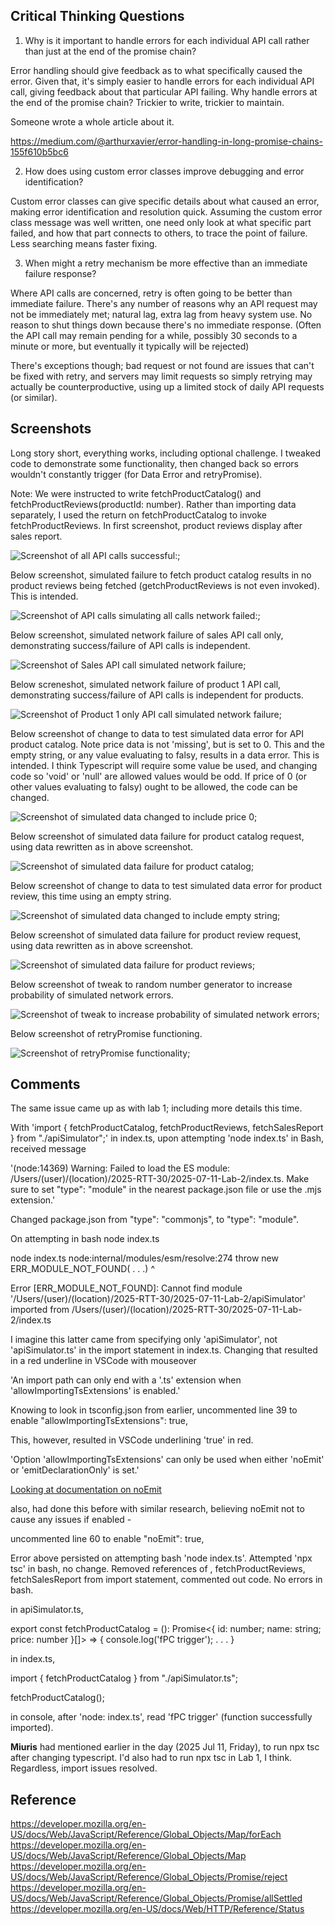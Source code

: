 ## Critical Thinking Questions

1.  Why is it important to handle errors for each individual API call rather than just at the end of the promise chain?

Error handling should give feedback as to what specifically caused the error.  Given that, it's simply easier to handle errors for each individual API call, giving feedback about that particular API failing.  Why handle errors at the end of the promise chain?  Trickier to write, trickier to maintain.

Someone wrote a whole article about it.

https://medium.com/@arthurxavier/error-handling-in-long-promise-chains-155f610b5bc6

2.  How does using custom error classes improve debugging and error identification?

Custom error classes can give specific details about what caused an error, making error identification and resolution quick.  Assuming the custom error class message was well written, one need only look at what specific part failed, and how that part connects to others, to trace the point of failure.  Less searching means faster fixing.

3.  When might a retry mechanism be more effective than an immediate failure response?

Where API calls are concerned, retry is often going to be better than immediate failure.  There's any number of reasons why an API request may not be immediately met; natural lag, extra lag from heavy system use.  No reason to shut things down because there's no immediate response.  (Often the API call may remain pending for a while, possibly 30 seconds to a minute or more, but eventually it typically will be rejected)

There's exceptions though; bad request or not found are issues that can't be fixed with retry, and servers may limit requests so simply retrying may actually be counterproductive, using up a limited stock of daily API requests (or similar).

## Screenshots

Long story short, everything works, including optional challenge.  I tweaked code to demonstrate some functionality, then changed back so errors wouldn't constantly trigger (for Data Error and retryPromise).

Note:  We were instructed to write fetchProductCatalog() and fetchProductReviews(productId: number).  Rather than importing data separately, I used the return on fetchProductCatalog to invoke fetchProductReviews.  In first screenshot, product reviews display after sales report.

![Screenshot of all API calls successful:](./allSuccess.png);

Below screenshot, simulated failure to fetch product catalog results in no product reviews being fetched (getchProductReviews is not even invoked).  This is intended.

![Screenshot of API calls simulating all calls network failed:](./allFail.png);

Below screenshot, simulated network failure of sales API call only, demonstrating success/failure of API calls is independent.

![Screenshot of Sales API call simulated network failure](./salesFail.png);

Below screneshot, simulated network failure of product 1 API call, demonstrating success/failure of API calls is independent for products.

![Screenshot of Product 1 only API call simulated network failure](./product1.fail.png);

Below screenshot of change to data to test simulated data error for API product catalog.  Note price data is not 'missing', but is set to 0.  This and the empty string, or any value evaluating to falsy, results in a data error.  This is intended.  I think Typescript will require some value be used, and changing code so 'void' or 'null' are allowed values would be odd.  If price of 0 (or other values evaluating to falsy) ought to be allowed, the code can be changed.

![Screenshot of simulated data changed to include price 0](./productDataFail.png);

Below screenshot of simulated data failure for product catalog request, using data rewritten as in above screenshot. 

![Screenshot of simulated data failure for product catalog](./product1DataFail2.png);

Below screenshot of change to data to test simulated data error for product review, this time using an empty string.

![Screenshot of simulated data changed to include empty string](./pr1EmptyString.png);

Below screenshot of simulated data failure for product review request, using data rewritten as in above screenshot.

![Screenshot of simulated data failure for product reviews](./pr1DataError.png);

Below screenshot of tweak to random number generator to increase probability of simulated network errors.

![Screenshot of tweak to increase probability of simulated network errors](./randomtweak.png);

Below screenshot of retryPromise functioning.

![Screenshot of retryPromise functionality](./randomTweak3.png);

## Comments

The same issue came up as with lab 1; including more details this time.

With 'import { fetchProductCatalog, fetchProductReviews, fetchSalesReport } from "./apiSimulator";' in index.ts, upon attempting 'node index.ts' in Bash, received message

'(node:14369) Warning: Failed to load the ES module: /Users/(user)/(location)/2025-RTT-30/2025-07-11-Lab-2/index.ts. Make sure to set "type": "module" in the nearest package.json file or use the .mjs extension.'

Changed package.json from  "type": "commonjs", to "type": "module".


On attempting in bash node index.ts

node index.ts
node:internal/modules/esm/resolve:274
    throw new ERR_MODULE_NOT_FOUND( . . .)
          ^

Error [ERR_MODULE_NOT_FOUND]: Cannot find module '/Users/(user)/(location)/2025-RTT-30/2025-07-11-Lab-2/apiSimulator' imported from /Users/(user)/(location)/2025-RTT-30/2025-07-11-Lab-2/index.ts

I imagine this latter came from specifying only 'apiSimulator', not 'apiSimulator.ts' in the import statement in index.ts.  Changing that resulted in a red underline in VSCode with mouseover

'An import path can only end with a '.ts' extension when 'allowImportingTsExtensions' is enabled.'

Knowing to look in tsconfig.json from earlier, uncommented line 39 to enable "allowImportingTsExtensions": true, 

This, however, resulted in VSCode underlining 'true' in red.

'Option 'allowImportingTsExtensions' can only be used when either 'noEmit' or 'emitDeclarationOnly' is set.'

[Looking at documentation on noEmit](https://www.typescriptlang.org/tsconfig/#noEmit)

also, had done this before with similar research, believing noEmit not to cause any issues if enabled -

uncommented line 60 to enable
"noEmit": true,

Error above persisted on attempting bash 'node index.ts'.  Attempted 'npx tsc' in bash, no change. Removed references of , fetchProductReviews, fetchSalesReport from import statement, commented out code.  No errors in bash.

in apiSimulator.ts,

export const fetchProductCatalog = (): Promise<{ id: number; name: string; price: number }[]> => {
  console.log('fPC trigger'); . . . }

in index.ts,

import { fetchProductCatalog } from "./apiSimulator.ts";

fetchProductCatalog();

in console, after 'node: index.ts', read 'fPC trigger' (function successfully imported).

**Miuris** had mentioned earlier in the day (2025 Jul 11, Friday), to run npx tsc after changing typescript.  I'd also had to run npx tsc in Lab 1, I think.  Regardless, import issues resolved.

## Reference

https://developer.mozilla.org/en-US/docs/Web/JavaScript/Reference/Global_Objects/Map/forEach
https://developer.mozilla.org/en-US/docs/Web/JavaScript/Reference/Global_Objects/Map
https://developer.mozilla.org/en-US/docs/Web/JavaScript/Reference/Global_Objects/Promise/reject
https://developer.mozilla.org/en-US/docs/Web/JavaScript/Reference/Global_Objects/Promise/allSettled
https://developer.mozilla.org/en-US/docs/Web/HTTP/Reference/Status